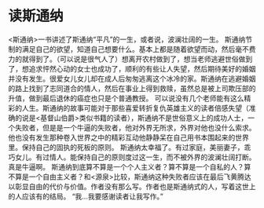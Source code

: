 # 读斯通纳

<斯通纳>一书讲述了斯通纳“平凡”的一生，或者说，波澜壮阔的一生。
斯通纳节制的满足自己的欲望，知道自己想要什么。基本上都是随着欲望而动，然后毫不费力的就得到了。（可以说是很气人了）想离开农村做到了，想当老师逃避世俗做到了，想追求怦然心动的女士也成功了，顺利的有些让人失望，然后期待美好的婚姻并没有发生。很爱女儿女儿却在成人后匆匆逃离这个冰冷的家。斯通纳在逃避婚姻的路上找到了志同道合的情人，然后在事业上得到救赎，虽然总是被上司欺压部的升值，做到最后退休的癌症也只是个普通教授。
可以说没有几个老师能有这么精彩的人生。斯通纳的故事可能对于那些喜爱转折复仇英雄主义的读者倍感失望（准确的说是<基督山伯爵>类似书籍的读者），斯通纳不是世俗意义上的成功人士，一个失败者，但是是一个牛逼的失败者，他对外界无所求，外界对他也没什么索求。他也没有发生那种卷入世界之中的精彩互动他静静呆在自己用书本围起来的世界里。保持自己的固执的死板的原则。
斯通纳太幸福了。有过家庭，美丽妻子，乖巧女儿。有过情人。能保持自己的原则度过这一生，而不被外界的波澜壮阔打断。真是牛逼啊。
斯通纳到底算不算是一个个人主义者？算不算是一个自私的人？算不算是一个自由主义者？和<源泉>比较，斯通纳这种失败者应该在最后飞黄腾达以彰显自由的代价与价值。作者没有那么写。作者也是斯通纳式的人，写着这世上的人应该有的结局。
“我…我要感谢读者让我写作。” 